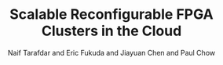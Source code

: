 ---
"ENTRYTYPE": "misc"
"ID": "tarafdar:saviagm2016"
"author": "Naif Tarafdar and Eric Fukuda and Jiayuan Chen and Paul Chow"
"howpublished": "2016 SAVI AGM poster presentation"
"month": "jul"
"title": "Scalable Reconfigurable FPGA Clusters in the Cloud"
"year": "2016"
---